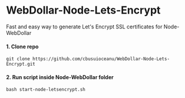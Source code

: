 # WebDollar-Node-Lets-Encrypt
 Fast and easy way to generate Let's Encrypt SSL certificates for Node-WebDollar

#### 1. Clone repo
```shell
git clone https://github.com/cbusuioceanu/WebDollar-Node-Lets-Encrypt.git
```
#### 2. Run script inside Node-WebDollar folder
```shell
bash start-node-letsencrypt.sh
```
